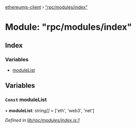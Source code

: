 [ethereumjs-client](../README.md) › ["rpc/modules/index"](_rpc_modules_index_.md)

# Module: "rpc/modules/index"

## Index

### Variables

* [moduleList](_rpc_modules_index_.md#const-modulelist)

## Variables

### `Const` moduleList

• **moduleList**: *string[]* = ['eth', 'web3', 'net']

*Defined in [lib/rpc/modules/index.js:1](https://github.com/ethereumjs/ethereumjs-client/blob/master/lib/rpc/modules/index.js#L1)*
